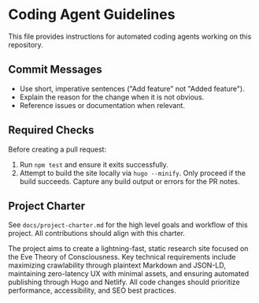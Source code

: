 # Coding Agent Guidelines

This file provides instructions for automated coding agents working on this repository.

## Commit Messages
- Use short, imperative sentences ("Add feature" not "Added feature").
- Explain the reason for the change when it is not obvious.
- Reference issues or documentation when relevant.

## Required Checks
Before creating a pull request:
1. Run `npm test` and ensure it exits successfully.
2. Attempt to build the site locally via `hugo --minify`. Only proceed if the build succeeds. Capture any build output or errors for the PR notes.

## Project Charter
See `docs/project-charter.md` for the high level goals and workflow of this project. All contributions should align with this charter.

The project aims to create a lightning-fast, static research site focused on the Eve Theory of Consciousness. Key technical requirements include maximizing crawlability through plaintext Markdown and JSON-LD, maintaining zero-latency UX with minimal assets, and ensuring automated publishing through Hugo and Netlify. All code changes should prioritize performance, accessibility, and SEO best practices.
